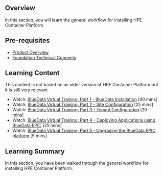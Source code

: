 ## Overview

In this section, you will learn the general workflow for installing HPE Container Platform.

## Pre-requisites

- [Product Overview](../learn#product-overview)
- [Foundation Technical Concepts](../learn#foundation-technical-concepts)

## Learning Content

This content is not based on an older version of HPE Container Platform but it is still very relevant

- Watch: [BlueData Virtual Training: Part 1 - BlueData Installation](https://www.youtube.com/watch?v=aBsyx2Nvk6A) [40 mins]
- Watch: [BlueData Virtual Training: Part 2 - Site Configuration](youtube.com/watch?v=TND1bv8e3HA) [25 mins]
- Watch: [BlueData Virtual Training: Part 3 - Tenant Configuration](https://www.youtube.com/watch?v=_MnoepQyhfU) [20 mins]
- Watch: [BlueData Virtual Training: Part 4 - Deploying Applications using BlueData EPIC](https://www.youtube.com/watch?v=nyh-7YF8FMA) [25 mins]
- Watch: [BlueData Virtual Training: Part 5 - Upgrading the BlueData EPIC platform](https://www.youtube.com/watch?v=eZfPxn938U0) [5 mins]

## Learning Summary

In this section, you have been walked through the general workflow for installing HPE Container Platform.


